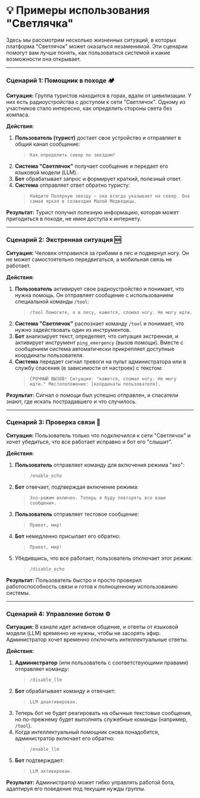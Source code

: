 # 💡 Примеры использования "Светлячка"

Здесь мы рассмотрим несколько жизненных ситуаций, в которых платформа "Светлячок" может оказаться незаменимой. Эти сценарии помогут вам лучше понять, как пользоваться системой и какие возможности она открывает.

---

### Сценарий 1: Помощник в походе 🏕️

**Ситуация:** Группа туристов находится в горах, вдали от цивилизации. У них есть радиоустройства с доступом к сети "Светлячок". Одному из участников стало интересно, как определить стороны света без компаса.

**Действия:**
1.  **Пользователь (турист)** достает свое устройство и отправляет в общий канал сообщение:
    > `Как определить север по звездам?`
2.  **Система "Светлячок"** получает сообщение и передает его языковой модели (LLM).
3.  **Бот** обрабатывает запрос и формирует краткий, полезный ответ.
4.  **Система** отправляет ответ обратно туристу:
    > `Найдите Полярную звезду — она всегда указывает на север. Она самая яркая в созвездии Малой Медведицы.`

**Результат:** Турист получил полезную информацию, которая может пригодиться в походе, не имея доступа к интернету.

---

### Сценарий 2: Экстренная ситуация 🆘

**Ситуация:** Человек отправился за грибами в лес и подвернул ногу. Он не может самостоятельно передвигаться, а мобильная связь не работает.

**Действия:**
1.  **Пользователь** активирует свое радиоустройство и понимает, что нужна помощь. Он отправляет сообщение с использованием специальной команды `/tool`:
    > `/tool Помогите, я в лесу, кажется, сломал ногу. Не могу идти.`
2.  **Система "Светлячок"** распознает команду `/tool` и понимает, что нужно задействовать один из инструментов.
3.  **Бот** анализирует текст, определяет, что ситуация экстренная, и активирует инструмент `ping_emergency` (вызов помощи). Вместе с сообщением система автоматически прикрепляет доступные координаты пользователя.
4.  **Система** передает сигнал тревоги на пульт администратора или в службу спасения (в зависимости от настроек) с текстом:
    > `СРОЧНЫЙ ВЫЗОВ! Ситуация: "кажется, сломал ногу. Не могу идти." Местоположение: [координаты пользователя].`

**Результат:** Сигнал о помощи был успешно отправлен, и спасатели знают, где искать пострадавшего и что случилось.

---

### Сценарий 3: Проверка связи 📡

**Ситуация:** Пользователь только что подключился к сети "Светлячок" и хочет убедиться, что все работает исправно и бот его "слышит".

**Действия:**
1.  **Пользователь** отправляет команду для включения режима "эхо":
    > `/enable_echo`
2.  **Бот** отвечает, подтверждая включение режима:
    > `Эхо-режим включен. Теперь я буду повторять все ваши сообщения.`
3.  **Пользователь** отправляет тестовое сообщение:
    > `Привет, мир!`
4.  **Бот** немедленно присылает его обратно:
    > `Привет, мир!`
5.  Убедившись, что все работает, пользователь отключает этот режим:
    > `/disable_echo`

**Результат:** Пользователь быстро и просто проверил работоспособность связи и готов к полноценному использованию системы.

---

### Сценарий 4: Управление ботом ⚙️

**Ситуация:** В канале идет активное общение, и ответы от языковой модели (LLM) временно не нужны, чтобы не засорять эфир. Администратор хочет временно отключить интеллектуальные ответы.

**Действия:**
1.  **Администратор** (или пользователь с соответствующими правами) отправляет команду:
    > `/disable_llm`
2.  **Бот** обрабатывает команду и отвечает:
    > `LLM деактивирован.`
3.  Теперь бот не будет реагировать на обычные текстовые сообщения, но по-прежнему будет выполнять служебные команды (например, `/tool`).
4.  Когда интеллектуальный помощник снова понадобится, администратор включает его обратно:
    > `/enable_llm`
5.  **Бот** подтверждает:
    > `LLM активирован.`

**Результат:** Администратор может гибко управлять работой бота, адаптируя его поведение под текущие нужды группы.